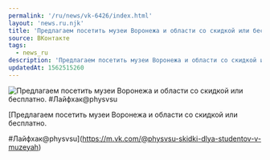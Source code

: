 ```yaml
---
permalink: '/ru/news/vk-6426/index.html'
layout: 'news.ru.njk'
title: 'Предлагаем посетить музеи Воронежа и области со скидкой или бесплатно. #Лайфхак@physvsu'
source: ВКонтакте
tags:
  - news_ru
description: 'Предлагаем посетить музеи Воронежа и области со скидкой или бесплатно. #Лайфхак@physvsu'
updatedAt: 1562515260
---
```

![Предлагаем посетить музеи Воронежа и области со скидкой или бесплатно. #Лайфхак@physvsu](https://sun9-61.userapi.com/impf/c850336/v850336005/186965/ap89B09EDL8.jpg?size=1280x854&quality=96&sign=730b4487f69d51f5ce007523eb51cf46&c_uniq_tag=Uu-jbjPX7wjuWHKd96aEafUfqMsh3ituegYtK1e48AA&type=album)

[Предлагаем посетить музеи Воронежа и области со скидкой или бесплатно.

#Лайфхак@physvsu](https://m.vk.com/@physvsu-skidki-dlya-studentov-v-muzeyah)

